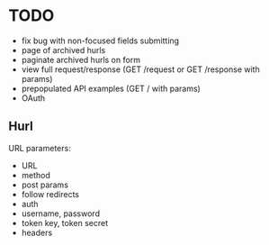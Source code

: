 TODO
====

* fix bug with non-focused fields submitting
* page of archived hurls
* paginate archived hurls on form
* view full request/response (GET /request or GET /response with params)
* prepopulated API examples (GET / with params)
* OAuth


Hurl
----

URL parameters:

 * URL
 * method
  * post params
 * follow redirects
 * auth
  * username, password
  * token key, token secret
 * headers
